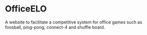 # OfficeELO
A website to facilitate a competitive system for office games such as foosball, ping-pong, connect-4 and shuffle board. 
